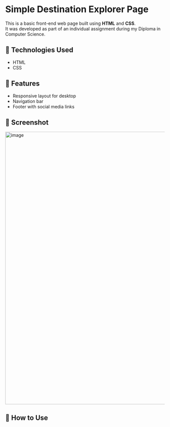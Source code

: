 # Simple Destination Explorer Page

This is a basic front-end web page built using **HTML** and **CSS**.  
It was developed as part of an individual assignment during my Diploma in Computer Science.

## 🔧 Technologies Used
- HTML
- CSS

## 🎯 Features
- Responsive layout for desktop
- Navigation bar
- Footer with social media links

## 📸 Screenshot
<img width="995" height="861" alt="image" src="https://github.com/user-attachments/assets/f557a61c-a88e-4cd5-91f4-44c570d2e9e6" />


## 🚀 How to Use
